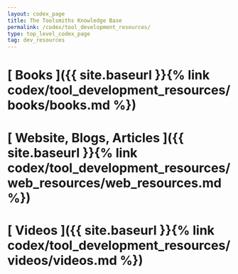 ```yaml
---
layout: codex_page
title: The Toolsmiths Knowledge Base
permalink: /codex/tool_development_resources/
type: top_level_codex_page
tag: dev_resources
---
```


# [ Books ]({{ site.baseurl }}{% link codex/tool_development_resources/books/books.md %})

# [ Website, Blogs, Articles ]({{ site.baseurl }}{% link codex/tool_development_resources/web_resources/web_resources.md %})

# [ Videos ]({{ site.baseurl }}{% link codex/tool_development_resources/videos/videos.md %})